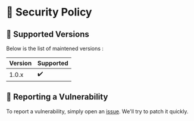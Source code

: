 # 🔑 Security Policy

## 🔧 Supported Versions

Below is the list of maintened versions :

| Version | Supported          |
| ------- | ------------------ |
| 1.0.x   | ✔️                 |

## 📝 Reporting a Vulnerability

To report a vulnerability, simply open an [issue](https://github.com/lowlighter/rakun/issues).
We'll try to patch it quickly.

